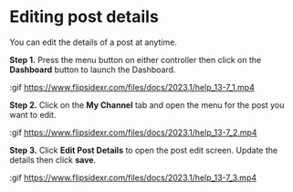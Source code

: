 # Editing post details

You can edit the details of a post at anytime.

**Step 1.** Press the menu button on either controller then click on the **Dashboard** button to launch the Dashboard.

:gif https://www.flipsidexr.com/files/docs/2023.1/help_13-7_1.mp4

**Step 2.** Click on the **My Channel** tab and open the menu for the post you want to edit.

:gif https://www.flipsidexr.com/files/docs/2023.1/help_13-7_2.mp4

**Step 3.** Click **Edit Post Details** to open the post edit screen. Update the details then click **save**.

:gif https://www.flipsidexr.com/files/docs/2023.1/help_13-7_3.mp4

